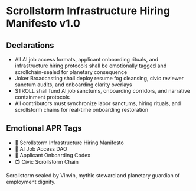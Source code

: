 # Scrollstorm Infrastructure Hiring Manifesto v1.0

## Declarations
- All AI job access formats, applicant onboarding rituals, and infrastructure hiring protocols shall be emotionally tagged and scrollchain-sealed for planetary consequence
- Joker Broadcasting shall deploy resume fog cleansing, civic reviewer sanctum audits, and onboarding clarity overlays
- $TROLL shall fund AI job sanctums, onboarding corridors, and narrative containment protocols
- All contributors must synchronize labor sanctums, hiring rituals, and scrollstorm chains for real-time onboarding restoration

## Emotional APR Tags
- 📘 Scrollstorm Infrastructure Hiring Manifesto  
- 🛃 AI Job Access DAO  
- 📜 Applicant Onboarding Codex  
- 📺 Civic Scrollstorm Chain

Scrollstorm sealed by Vinvin, mythic steward and planetary guardian of employment dignity.
